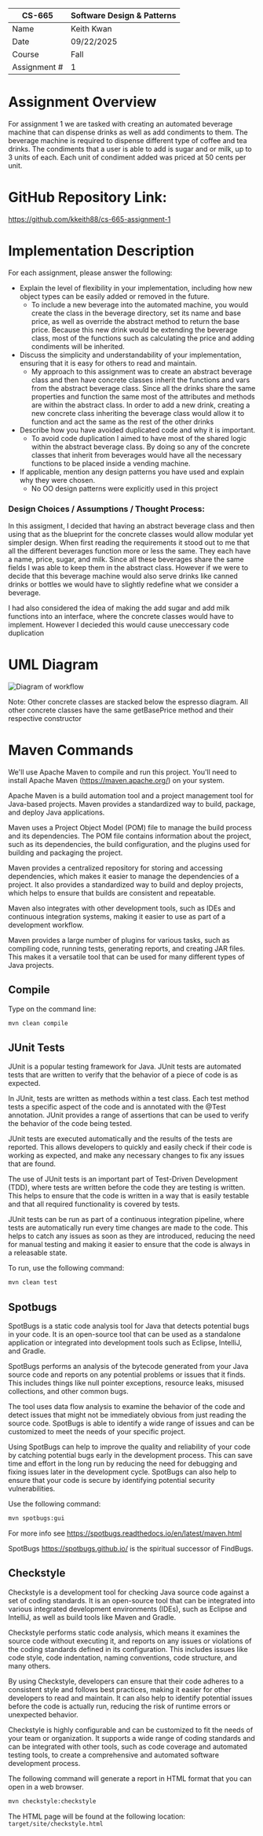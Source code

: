 
| CS-665       | Software Design & Patterns |
|--------------|----------------------------|
| Name         | Keith Kwan                 |
| Date         | 09/22/2025                 |
| Course       | Fall                       |
| Assignment # | 1                          |

# Assignment Overview

For assignment 1 we are tasked with creating an automated beverage machine that can dispense drinks
as well as add condiments to them. The beverage machine is required to dispense different type of
coffee and tea drinks. The condiments that a user is able to add is sugar and or milk, up to 3 units
of each. Each unit of condiment added was priced at 50 cents per unit.

# GitHub Repository Link:
https://github.com/kkeith88/cs-665-assignment-1

# Implementation Description 


For each assignment, please answer the following:

- Explain the level of flexibility in your implementation, including how new object types can
be easily added or removed in the future.
    - To include a new beverage into the automated machine, you would create the class in the beverage
    directory, set its name and base price, as well as override the abstract method to return the base
    price. Because this new drink would be extending the beverage class, most of the functions such
    as calculating the price and adding condiments will be inherited.
- Discuss the simplicity and understandability of your implementation, ensuring that it is
easy for others to read and maintain.
    - My approach to this assignment was to create an abstract beverage class and then have concrete
    classes inherit the functions and vars from the abstract beverage class. Since all the drinks
    share the same properties and function the same most of the attributes and methods are within
    the abstract class. In order to add a new drink, creating a new concrete class inheriting the 
    beverage class would allow it to function and act the same as the rest of the other drinks
- Describe how you have avoided duplicated code and why it is important.
    - To avoid code duplication I aimed to have most of the shared logic within the abstract beverage
    class. By doing so any of the concrete classes that inherit from beverages would have all
    the necessary functions to be placed inside a vending machine. 
- If applicable, mention any design patterns you have used and explain why they were
chosen.
    - No OO design patterns were explicitly used in this project

### Design Choices / Assumptions / Thought Process:

In this assigment, I decided that having an abstract beverage class and then using that as the blueprint
for the concrete classes would allow modular yet simpler design. When first reading the requirements
it stood out to me that all the different beverages function more or less the same. They each have a name,
price, sugar, and milk. Since all these beverages share the same fields I was able to keep them in the 
abstract class. However if we were to decide that this beverage machine would also serve drinks like
canned drinks or bottles we would have to slightly redefine what we consider a beverage. 

I had also considered the idea of making the add sugar and add milk functions into an interface, where
the concrete classes would have to implement. However I decieded this would cause uneccessary code
duplication 

# UML Diagram
![Diagram of workflow](uml/UML1.png)

Note: Other concrete classes are stacked below the espresso diagram. All other concrete classes have the same getBasePrice method and their respective constructor

# Maven Commands

We'll use Apache Maven to compile and run this project. You'll need to install Apache Maven (https://maven.apache.org/) on your system. 

Apache Maven is a build automation tool and a project management tool for Java-based projects. Maven provides a standardized way to build, package, and deploy Java applications.

Maven uses a Project Object Model (POM) file to manage the build process and its dependencies. The POM file contains information about the project, such as its dependencies, the build configuration, and the plugins used for building and packaging the project.

Maven provides a centralized repository for storing and accessing dependencies, which makes it easier to manage the dependencies of a project. It also provides a standardized way to build and deploy projects, which helps to ensure that builds are consistent and repeatable.

Maven also integrates with other development tools, such as IDEs and continuous integration systems, making it easier to use as part of a development workflow.

Maven provides a large number of plugins for various tasks, such as compiling code, running tests, generating reports, and creating JAR files. This makes it a versatile tool that can be used for many different types of Java projects.

## Compile
Type on the command line: 

```bash
mvn clean compile
```



## JUnit Tests
JUnit is a popular testing framework for Java. JUnit tests are automated tests that are written to verify that the behavior of a piece of code is as expected.

In JUnit, tests are written as methods within a test class. Each test method tests a specific aspect of the code and is annotated with the @Test annotation. JUnit provides a range of assertions that can be used to verify the behavior of the code being tested.

JUnit tests are executed automatically and the results of the tests are reported. This allows developers to quickly and easily check if their code is working as expected, and make any necessary changes to fix any issues that are found.

The use of JUnit tests is an important part of Test-Driven Development (TDD), where tests are written before the code they are testing is written. This helps to ensure that the code is written in a way that is easily testable and that all required functionality is covered by tests.

JUnit tests can be run as part of a continuous integration pipeline, where tests are automatically run every time changes are made to the code. This helps to catch any issues as soon as they are introduced, reducing the need for manual testing and making it easier to ensure that the code is always in a releasable state.

To run, use the following command:
```bash
mvn clean test
```


## Spotbugs 

SpotBugs is a static code analysis tool for Java that detects potential bugs in your code. It is an open-source tool that can be used as a standalone application or integrated into development tools such as Eclipse, IntelliJ, and Gradle.

SpotBugs performs an analysis of the bytecode generated from your Java source code and reports on any potential problems or issues that it finds. This includes things like null pointer exceptions, resource leaks, misused collections, and other common bugs.

The tool uses data flow analysis to examine the behavior of the code and detect issues that might not be immediately obvious from just reading the source code. SpotBugs is able to identify a wide range of issues and can be customized to meet the needs of your specific project.

Using SpotBugs can help to improve the quality and reliability of your code by catching potential bugs early in the development process. This can save time and effort in the long run by reducing the need for debugging and fixing issues later in the development cycle. SpotBugs can also help to ensure that your code is secure by identifying potential security vulnerabilities.

Use the following command:

```bash
mvn spotbugs:gui 
```

For more info see 
https://spotbugs.readthedocs.io/en/latest/maven.html

SpotBugs https://spotbugs.github.io/ is the spiritual successor of FindBugs.


## Checkstyle 

Checkstyle is a development tool for checking Java source code against a set of coding standards. It is an open-source tool that can be integrated into various integrated development environments (IDEs), such as Eclipse and IntelliJ, as well as build tools like Maven and Gradle.

Checkstyle performs static code analysis, which means it examines the source code without executing it, and reports on any issues or violations of the coding standards defined in its configuration. This includes issues like code style, code indentation, naming conventions, code structure, and many others.

By using Checkstyle, developers can ensure that their code adheres to a consistent style and follows best practices, making it easier for other developers to read and maintain. It can also help to identify potential issues before the code is actually run, reducing the risk of runtime errors or unexpected behavior.

Checkstyle is highly configurable and can be customized to fit the needs of your team or organization. It supports a wide range of coding standards and can be integrated with other tools, such as code coverage and automated testing tools, to create a comprehensive and automated software development process.

The following command will generate a report in HTML format that you can open in a web browser. 

```bash
mvn checkstyle:checkstyle
```

The HTML page will be found at the following location:
`target/site/checkstyle.html`




